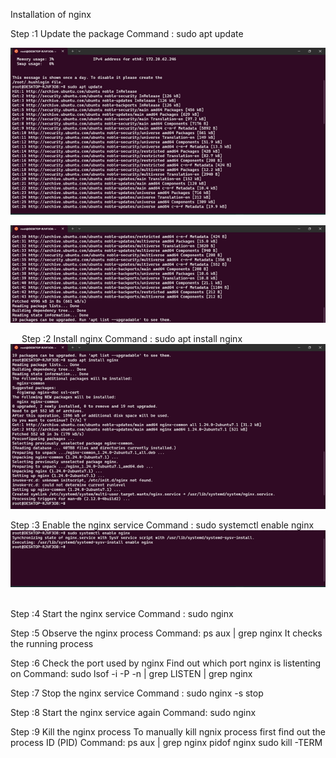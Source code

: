 Installation of nginx

Step :1
Update the package
Command : sudo apt update

![My Image](Picture1.png)

![my image](Picture2.png)
 
 
Step :2
Install nginx
Command : sudo apt install nginx
![my image](Picture3.png)
 

Step :3
Enable the nginx service
Command : sudo systemctl enable nginx
 ![my image](Picture4.png)
 

Step :4
Start the nginx service
Command : sudo nginx


 

Step :5
Observe the nginx process
Command: ps aux | grep nginx
It checks the running process
 
Step :6
Check the port used by nginx
Find out which port nginx is listenting on
Command: sudo lsof -i -P -n | grep LISTEN | grep nginx
 

Step :7
Stop the nginx service
Command : sudo nginx -s stop
 

Step :8
Start the nginx service again
Command: sudo nginx

Step :9
Kill the nginx process
To manually kill ngnix process first find out the process ID (PID)
Command: ps aux | grep nginx
pidof nginx
sudo kill -TERM <PID>
 
